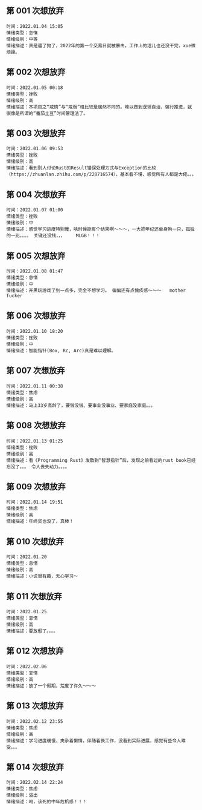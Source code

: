 
## 第 001 次想放弃

    时间：2022.01.04 15:05
    情绪类型：怠惰
    情绪级别：中等
    情绪描述：真是逼了狗了，2022年的第一个交易日就被暴击。工作上的活儿也还没干完，xue微烦躁。

## 第 002 次想放弃

    时间：2022.01.05 00:18
    情绪类型：挫败
    情绪级别：高
    情绪描述：本项目之“戒惰”与“戒烟”相比较是居然不同的。难以做到逻辑自洽，强行推进，就很像是所谓的“番茄土豆”时间管理法了。

## 第 003 次想放弃

    时间：2022.01.06 09:53
    情绪类型：挫败
    情绪级别：高
    情绪描述：看到别人讨论Rust的Result错误处理方式与Exception的比较（https://zhuanlan.zhihu.com/p/228716574），基本看不懂，感觉所有人都是大佬。。。

## 第 004 次想放弃

    时间：2022.01.07 01:00
    情绪类型：挫败
    情绪级别：中
    情绪描述：感觉学习进度特别慢，啥时候能有个结果啊～～～，一大把年纪还单身狗一只，孤独的一比。。。。 关键还没钱，，，    MLGB！！！

## 第 005 次想放弃
    时间：2022.01.08 01:47
    情绪类型：怠惰
    情绪级别：中
    情绪描述：开黑玩游戏了到一点多，完全不想学习。 偏偏还有点愧疚感～～～   mother fucker

## 第 006 次想放弃
    时间：2022.01.10 18:20
    情绪类型：挫败
    情绪级别：中
    情绪描述：智能指针(Box, Rc, Arc)真是难以理解。  

## 第 007 次想放弃
    时间：2022.01.11 00:38
    情绪类型：焦虑
    情绪级别：高
    情绪描述：马上33岁高龄了，要钱没钱、要事业没事业、要家庭没家庭。。。

## 第 008 次想放弃
    时间：2022.01.13 01:25
    情绪类型：挫败
    情绪级别：高
    情绪描述：看《Programming Rust》发散到“智慧指针”后，发现之前看过的rust book已经忘没了。。。 令人丧失动力。。。。

## 第 009 次想放弃
    时间：2022.01.14 19:51
    情绪类型：焦虑
    情绪级别：高
    情绪描述：年终奖也没了，真棒！

## 第 010 次想放弃
    时间：2022.01.20
    情绪类型：怠惰
    情绪级别：高
    情绪描述：小说很有趣，无心学习～

## 第 011 次想放弃
    时间：2022.01.25
    情绪类型：怠惰
    情绪级别：高
    情绪描述：要放假了。。。。

## 第 012 次想放弃
    时间：2022.02.06
    情绪类型：怠惰
    情绪级别：高
    情绪描述：放了一个假期，荒废了许久～～～

## 第 013 次想放弃
    时间：2022.02.12 23:55
    情绪类型：焦虑
    情绪级别：高
    情绪描述：学习进度缓慢，夹杂着懒惰，伴随着换工作，没看到实际进展，感觉有些令人难受。。。

## 第 014 次想放弃
    时间：2022.02.14 22:24
    情绪类型：焦虑
    情绪级别：溢出
    情绪描述：呵，该死的中年危机感！！！

